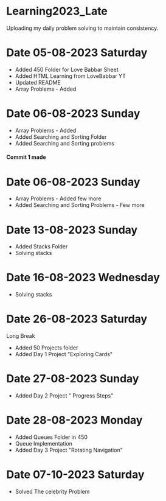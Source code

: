 # Learning2023_Late
Uploading my daily problem solving to maintain consistency. 

# Date 05-08-2023 Saturday
* Added 450 Folder for Love Babbar Sheet 
* Added HTML Learning from LoveBabbar YT
* Updated README   
* Array Problems - Added

# Date 06-08-2023 Sunday
*  Array Problems - Added 
*  Added Searching and Sorting Folder 
*  Added Searching and Sorting problems 
#### Commit 1 made

# Date 06-08-2023 Sunday
* Array Problems - Added few more
* Added Searching and Sorting Problems - Few more

# Date 13-08-2023    Sunday
* Added Stacks Folder
* Solving stacks

# Date 16-08-2023   Wednesday
* Solving stacks


# Date 26-08-2023 Saturday
Long Break 
* Added 50 Projects folder
* Added Day 1 Project "Exploring Cards"

# Date 27-08-2023 Sunday
* Added Day 2 Project " Progress Steps"

# Date 28-08-2023 Monday
* Added Queues Folder in 450
* Queue Implementation
* Added Day 3 Project "Rotating Navigation"

# Date 07-10-2023 Saturday
* Solved The celebrity Problem